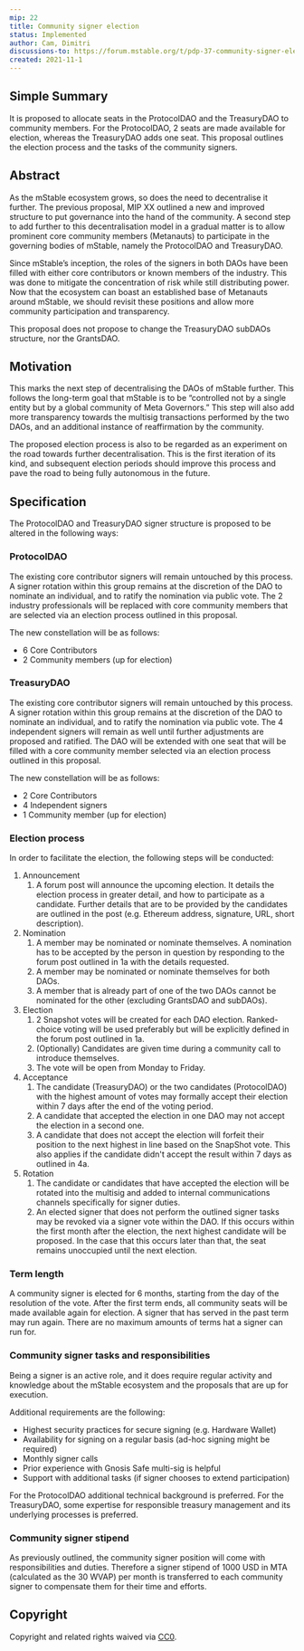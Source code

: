 ```yaml
---
mip: 22
title: Community signer election
status: Implemented
author: Cam, Dimitri
discussions-to: https://forum.mstable.org/t/pdp-37-community-signer-election/696
created: 2021-11-1
---
```


## Simple Summary

It is proposed to allocate seats in the ProtocolDAO and the TreasuryDAO to community members. For the ProtocolDAO, 2 seats are made available for election, whereas the TreasuryDAO adds one seat. This proposal outlines the election process and the tasks of the community signers.

## Abstract

As the mStable ecosystem grows, so does the need to decentralise it further. The previous proposal, MIP XX outlined a new and improved structure to put governance into the hand of the community. A second step to add further to this decentralisation model in a gradual matter is to allow prominent core community members (Metanauts) to participate in the governing bodies of mStable, namely the ProtocolDAO and TreasuryDAO.

Since mStable’s inception, the roles of the signers in both DAOs have been filled with either core contributors or known members of the industry. This was done to mitigate the concentration of risk while still distributing power. Now that the ecosystem can boast an established base of Metanauts around mStable, we should revisit these positions and allow more community participation and transparency.

This proposal does not propose to change the TreasuryDAO subDAOs structure, nor the GrantsDAO.

## Motivation

This marks the next step of decentralising the DAOs of mStable further. This follows the long-term goal that mStable is to be “controlled not by a single entity but by a global community of Meta Governors.” This step will also add more transparency towards the multisig transactions performed by the two DAOs, and an additional instance of reaffirmation by the community.

The proposed election process is also to be regarded as an experiment on the road towards further decentralisation. This is the first iteration of its kind, and subsequent election periods should improve this process and pave the road to being fully autonomous in the future.

## Specification

The ProtocolDAO and TreasuryDAO signer structure is proposed to be altered in the following ways:

### ProtocolDAO

The existing core contributor signers will remain untouched by this process. A signer rotation within this group remains at the discretion of the DAO to nominate an individual, and to ratify the nomination via public vote. The 2 industry professionals will be replaced with core community members that are selected via an election process outlined in this proposal.

The new constellation will be as follows:

- 6 Core Contributors
- 2 Community members (up for election)

### TreasuryDAO

The existing core contributor signers will remain untouched by this process. A signer rotation within this group remains at the discretion of the DAO to nominate an individual, and to ratify the nomination via public vote. The 4 independent signers will remain as well until further adjustments are proposed and ratified. The DAO will be extended with one seat that will be filled with a core community member selected via an election process outlined in this proposal.

The new constellation will be as follows:

- 2 Core Contributors
- 4 Independent signers
- 1 Community member (up for election)

### Election process

In order to facilitate the election, the following steps will be conducted:

1. Announcement
   1. A forum post will announce the upcoming election. It details the election process in greater detail, and how to participate as a candidate. Further details that are to be provided by the candidates are outlined in the post (e.g. Ethereum address, signature, URL, short description).
2. Nomination
   1. A member may be nominated or nominate themselves. A nomination has to be accepted by the person in question by responding to the forum post outlined in 1a with the details requested.
   2. A member may be nominated or nominate themselves for both DAOs.
   3. A member that is already part of one of the two DAOs cannot be nominated for the other (excluding GrantsDAO and subDAOs).
3. Election
   1. 2 Snapshot votes will be created for each DAO election. Ranked-choice voting will be used preferably but will be explicitly defined in the forum post outlined in 1a.
   2. (Optionally) Candidates are given time during a community call to introduce themselves.
   3. The vote will be open from Monday to Friday.
4. Acceptance
   1. The candidate (TreasuryDAO) or the two candidates (ProtocolDAO) with the highest amount of votes may formally accept their election within 7 days after the end of the voting period.
   2. A candidate that accepted the election in one DAO may not accept the election in a second one.
   3. A candidate that does not accept the election will forfeit their position to the next highest in line based on the SnapShot vote. This also applies if the candidate didn't accept the result within 7 days as outlined in 4a.
5. Rotation
   1. The candidate or candidates that have accepted the election will be rotated into the multisig and added to internal communications channels specifically for signer duties.
   2. An elected signer that does not perform the outlined signer tasks may be revoked via a signer vote within the DAO. If this occurs within the first month after the election, the next highest candidate will be proposed. In the case that this occurs later than that, the seat remains unoccupied until the next election.

### Term length

A community signer is elected for 6 months, starting from the day of the resolution of the vote. After the first term ends, all community seats will be made available again for election. A signer that has served in the past term may run again. There are no maximum amounts of terms hat a signer can run for.

### Community signer tasks and responsibilities

Being a signer is an active role, and it does require regular activity and knowledge about the mStable ecosystem and the proposals that are up for execution.

Additional requirements are the following:

- Highest security practices for secure signing (e.g. Hardware Wallet)
- Availability for signing on a regular basis (ad-hoc signing might be required)
- Monthly signer calls
- Prior experience with Gnosis Safe multi-sig is helpful
- Support with additional tasks (if signer chooses to extend participation)

For the ProtocolDAO additional technical background is preferred. For the TreasuryDAO, some expertise for responsible treasury management and its underlying processes is preferred.

### Community signer stipend

As previously outlined, the community signer position will come with responsibilities and duties. Therefore a signer stipend of 1000 USD in MTA (calculated as the 30 WVAP) per month is transferred to each community signer to compensate them for their time and efforts.

## Copyright

Copyright and related rights waived via [CC0](https://creativecommons.org/publicdomain/zero/1.0/).
